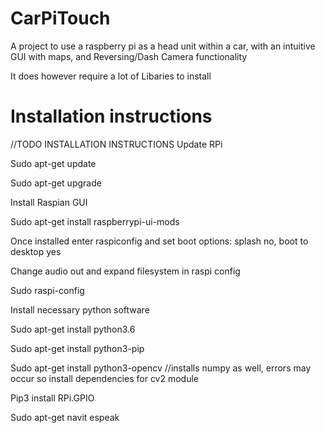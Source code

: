 # CarPiTouch

A project to use a raspberry pi as a head unit within a car, with an intuitive GUI with maps, and Reversing/Dash Camera functionality

It does however require a lot of Libaries to install

# Installation instructions

//TODO INSTALLATION INSTRUCTIONS
Update RPi

Sudo apt-get update

Sudo apt-get upgrade

Install Raspian GUI

Sudo apt-get install raspberrypi-ui-mods

Once installed enter raspiconfig and set boot options: splash no, boot to desktop yes

Change audio out and expand filesystem in raspi config 

Sudo raspi-config

Install necessary python software

Sudo apt-get install python3.6

Sudo apt-get install python3-pip

Sudo apt-get install python3-opencv  //installs numpy as well, errors may occur so install dependencies for cv2 module 

Pip3 install RPi.GPIO 

Sudo apt-get navit espeak
